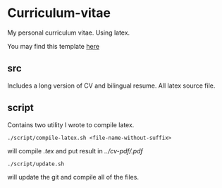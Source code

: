 # Curriculum-vitae

My personal curriculum vitae. Using latex.

You may find this template [here](http://www.latextemplates.com/template/medium-length-professional-cv)

## src

Includes a long version of CV and bilingual resume. All latex source file.

## script

Contains two utility I wrote to compile latex.

	./script/compile-latex.sh <file-name-without-suffix>

will compile _<file-name-without-suffix>.tex_ and put result in _../cv-pdf/<file-name-without-suffix>.pdf_

	./script/update.sh

will update the git and compile all of the files.
